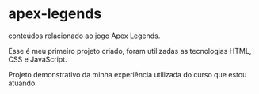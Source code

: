 # apex-legends
conteúdos relacionado ao jogo Apex Legends.  

Esse é meu primeiro projeto criado, foram utilizadas as tecnologias HTML, CSS e JavaScript.



Projeto demonstrativo da minha experiência utilizada do curso que estou atuando.

